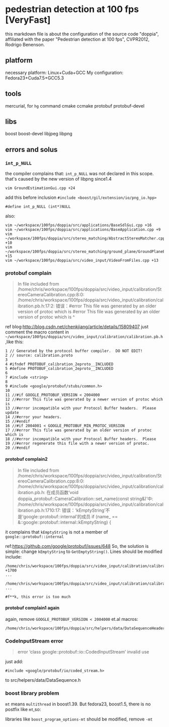 # pedestrian detection at 100 fps [VeryFast]

this markdown file is about the configuration of the source code "doppia", affiliated with the paper "Pedestrian detection at 100 fps", CVPR2012, Rodrigo Benenson.

## platform
necessary platform: Linux+Cuda+GCC
My configuration: Fedora23+Cuda7.5+GCC5.3

## tools
mercurial, for `hg` command
cmake
ccmake
protobuf
protobuf-devel

## libs
boost
boost-devel
libjpeg
libpng

## errors and solus
### `int_p_NULL`
the compiler complains that: `int_p_NULL` was not declared in this scope.
that's caused by the new version of libpng since1.4

```
vim GroundEstimationGui.cpp +24
```
add this before inclusion `#include <boost/gil/extension/io/png_io.hpp>`
```
#define int_p_NULL (int*)NULL
```

also:
```
vim ~/workspace/100fps/doppia/src/applications/BaseSdlGui.cpp +16
vim ~/workspace/100fps/doppia/src/applications/BaseApplication.cpp +9
vim ~/workspace/100fps/doppia/src/stereo_matching/AbstractStereoMatcher.cpp +10
vim ~/workspace/100fps/doppia/src/stereo_matching/ground_plane/GroundPlaneEstimator.cpp +15
vim ~/workspace/100fps/doppia/src/video_input/VideoFromFiles.cpp +13
```

### protobuf complain
>In file included from /home/chris/workspace/100fps/doppia/src/video_input/calibration/StereoCameraCalibration.cpp:8:0:
/home/chris/workspace/100fps/doppia/src/video_input/calibration/calibration.pb.h:17:2: 错误：#error This file was generated by an older version of protoc which is
 #error This file was generated by an older version of protoc which is
  ^

ref blog:http://blog.csdn.net/chenkjiang/article/details/15809407
just comment the macro content in `~/workspace/100fps/doppia/src/video_input/calibration/calibration.pb.h`
,like this:

```
1 // Generated by the protocol buffer compiler.  DO NOT EDIT!
2 // source: calibration.proto
3 
4 #ifndef PROTOBUF_calibration_2eproto__INCLUDED
5 #define PROTOBUF_calibration_2eproto__INCLUDED
6 
7 #include <string>
8 
9 #include <google/protobuf/stubs/common.h>
10 
11 //#if GOOGLE_PROTOBUF_VERSION < 2004000
12 //#error This file was generated by a newer version of protoc which is
13 //#error incompatible with your Protocol Buffer headers.  Please update
14 //#error your headers.
15 //#endif
16 //#if 2004001 < GOOGLE_PROTOBUF_MIN_PROTOC_VERSION
17 //#error This file was generated by an older version of protoc which is    
18 //#error incompatible with your Protocol Buffer headers.  Please
19 //#error regenerate this file with a newer version of protoc.
20 //#endif
```

#### protobuf complain2
>In file included from /home/chris/workspace/100fps/doppia/src/video_input/calibration/StereoCameraCalibration.cpp:8:0:
/home/chris/workspace/100fps/doppia/src/video_input/calibration/calibration.pb.h: 在成员函数‘void doppia_protobuf::CameraCalibration::set_name(const string&)’中:
/home/chris/workspace/100fps/doppia/src/video_input/calibration/calibration.pb.h:1710:17: 错误：‘kEmptyString’不是‘google::protobuf::internal’的成员
   if (name_ == &::google::protobuf::internal::kEmptyString) {

it complains that `kEmptyString` is not a member of `google::protobuf::internal`

ref:https://github.com/google/protobuf/issues/648
So, the solution is simple: change `kEmptyString` to `GetEmptyString()`. Lines should be modified include:
```
/home/chris/workspace/100fps/doppia/src/video_input/calibration/calibration.pb.h +1700
...

/home/chris/workspace/100fps/doppia/src/video_input/calibration/calibration.pb.cc
...

#f**k, this error is too much
```

#### protobuf complain1 again
again, remove  `GOOGLE_PROTOBUF_VERSION < 2004000` et.al macros:
```
/home/chris/workspace/100fps/doppia/src/helpers/data/DataSequenceHeader.pb.h
```

### CodeInputStream error
>error ‘class google::protobuf::io::CodedInputStream’ invalid use

just add:
```
#include <google/protobuf/io/coded_stream.h>
```
to src/helpers/data/DataSequence.h

### boost library problem
`mt` means `multithread` in boost1.39. But fedora23, boost1.5, there is no postfix like `mt`,so:

libraries like `boost_program_options-mt` should be modified, remove `-mt`


